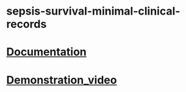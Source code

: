 # sepsis-survival-minimal-clinical-records
# [Documentation](https://github.com/ShivaniDonikena/sepsis-survival-minimal-clinical-records/blob/main/Documentation%20and%20Demonstration/Documentation.pdf)
# [Demonstration_video](https://github.com/ShivaniDonikena/sepsis-survival-minimal-clinical-records/blob/main/Documentation%20and%20Demonstration/Demonstration_video.mp4)
